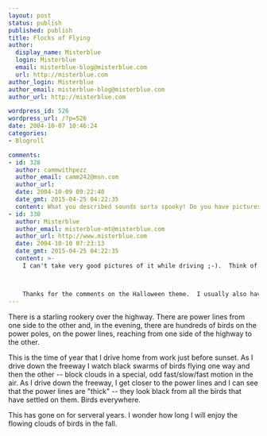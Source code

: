 ```yaml
---
layout: post
status: publish
published: publish
title: Flocks of Flying
author:
  display_name: Misterblue
  login: Misterblue
  email: misterblue-blog@misterblue.com
  url: http://misterblue.com
author_login: Misterblue
author_email: misterblue-blog@misterblue.com
author_url: http://misterblue.com

wordpress_id: 526
wordpress_url: /?p=526
date: 2004-10-07 10:46:24
categories:
- Blogroll

comments:
- id: 328
  author: cammwithpezz
  author_email: camm242@msn.com
  author_url: 
  date: 2004-10-09 09:22:40
  date_gmt: 2015-04-25 04:22:35
  content: What you described sounds sorta spooky! Do you have pictures of these birds? eek! By the way, I like your websites Halloween touch. I came in the other day and thought that I had popped up at the wrong site ...hehe Take care and keep up the great work. =)
- id: 330
  author: Misterblue
  author_email: misterblue-mt@misterblue.com
  author_url: http://www.misterblue.com
  date: 2004-10-10 07:23:13
  date_gmt: 2015-04-25 04:22:35
  content: >-
    I can't take very good pictures of it while driving ;-).  Think of clouds of hundreds of birds swooping, reforming over the freeway.  And a picture wouldn't do it justice -- it needs a video.



    Thanks for the comments on the Halloween theme.  I usually also have a Christmas theme, but I was thinking of what to do for Thanksgiving.  Hummmm....
---
```

<p>
There is a starling rookery over the highway.  There are power lines from one side to the other and, in the evening, there are hundreds of birds on the power poles, on the power lines, reaching from one side of the highway to the other.
</p>
<p>
This is the time of year that I drive home from work just before sunset.  As I drive down the freeway I watch black swarms of birds flying one way and then the other -- block clouds in a special, odd fast/slow/fast motion in the air.  As I drive down the freeway, I get closer to the power lines and I can see that the power lines are "thick" -- they look black from all the birds that have settled on them.  Birds everywhere.
</p>
<p>
This has gone on for serveral years.  I wonder how long I will enjoy the flowing clouds of birds in the fall.
</p>
